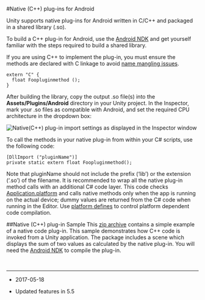 #Native (C++) plug-ins for Android

Unity supports native plug-ins for Android written in C/C++ and packaged in a shared library (.so).

To build a C++ plug-in for Android, use the [Android NDK](https://developer.android.com/ndk/index.html) and get yourself familiar with the steps required to build a shared library.

If you are using C++ to implement the plug-in, you must ensure the methods are declared with C linkage to avoid [name mangling issues](http://en.wikipedia.org/wiki/Name_mangling).

```
extern "C" {
  float Foopluginmethod ();
}
```

After building the library, copy the output .so file(s) into the __Assets/Plugins/Android__ directory in your Unity project. In the Inspector, mark your .so files as compatible with Android, and set the required CPU architecture in the dropdown box:


![Native(C++) plug-in import settings as displayed in the Inspector window](../uploads/Main/AndroidNativePlugins.png)

                                                                                                                   
To call the methods in your native plug-in from within your C# scripts, use the following code:

```
[DllImport ("pluginName")]
private static extern float Foopluginmethod();
```

Note that pluginName should not include the prefix (‘lib’) or the extension (‘.so’) of the filename. It is recommended to wrap all the native plug-in method calls with an additional C# code layer. This code checks [Application.platform](ScriptRef:Application-platform) and calls native methods only when the app is running on the actual device; dummy values are returned from the C# code when running in the Editor. Use [platform defines](https://docs.unity3d.com/Manual/PlatformDependentCompilation.html) to control platform dependent code compilation.

##Native (C++) plug-in Sample
This [zip archive](../uploads/Examples/AndroidNativePlugin.zip) contains a simple example of a native code plug-in.
This sample demonstrates how C++ code is invoked from a Unity application. The package includes a scene which displays the sum of two values as calculated by the native plug-in. You will need the [Android NDK](https://developer.android.com/ndk/index.html) to compile the plug-in.

<br/>

----
* <span class="page-edit">2017-05-18  <!-- include IncludeTextNewPageNoEdit --></span>

* <span class="page-history">Updated features in 5.5</span>

